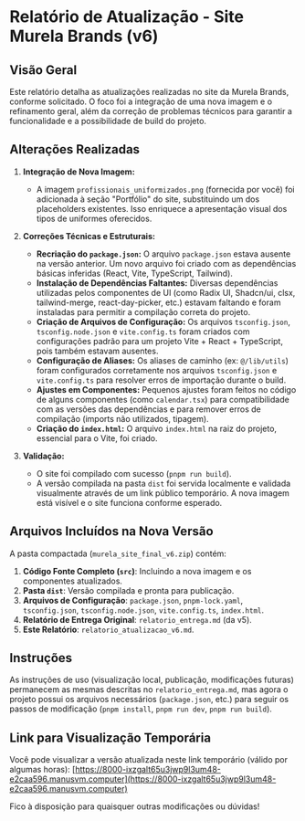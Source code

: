# Relatório de Atualização - Site Murela Brands (v6)

## Visão Geral
Este relatório detalha as atualizações realizadas no site da Murela Brands, conforme solicitado. O foco foi a integração de uma nova imagem e o refinamento geral, além da correção de problemas técnicos para garantir a funcionalidade e a possibilidade de build do projeto.

## Alterações Realizadas

1.  **Integração de Nova Imagem:**
    *   A imagem `profissionais_uniformizados.png` (fornecida por você) foi adicionada à seção "Portfólio" do site, substituindo um dos placeholders existentes. Isso enriquece a apresentação visual dos tipos de uniformes oferecidos.

2.  **Correções Técnicas e Estruturais:**
    *   **Recriação do `package.json`:** O arquivo `package.json` estava ausente na versão anterior. Um novo arquivo foi criado com as dependências básicas inferidas (React, Vite, TypeScript, Tailwind).
    *   **Instalação de Dependências Faltantes:** Diversas dependências utilizadas pelos componentes de UI (como Radix UI, Shadcn/ui, clsx, tailwind-merge, react-day-picker, etc.) estavam faltando e foram instaladas para permitir a compilação correta do projeto.
    *   **Criação de Arquivos de Configuração:** Os arquivos `tsconfig.json`, `tsconfig.node.json` e `vite.config.ts` foram criados com configurações padrão para um projeto Vite + React + TypeScript, pois também estavam ausentes.
    *   **Configuração de Aliases:** Os aliases de caminho (ex: `@/lib/utils`) foram configurados corretamente nos arquivos `tsconfig.json` e `vite.config.ts` para resolver erros de importação durante o build.
    *   **Ajustes em Componentes:** Pequenos ajustes foram feitos no código de alguns componentes (como `calendar.tsx`) para compatibilidade com as versões das dependências e para remover erros de compilação (imports não utilizados, tipagem).
    *   **Criação do `index.html`:** O arquivo `index.html` na raiz do projeto, essencial para o Vite, foi criado.

3.  **Validação:**
    *   O site foi compilado com sucesso (`pnpm run build`).
    *   A versão compilada na pasta `dist` foi servida localmente e validada visualmente através de um link público temporário. A nova imagem está visível e o site funciona conforme esperado.

## Arquivos Incluídos na Nova Versão
A pasta compactada (`murela_site_final_v6.zip`) contém:
1.  **Código Fonte Completo (`src`)**: Incluindo a nova imagem e os componentes atualizados.
2.  **Pasta `dist`**: Versão compilada e pronta para publicação.
3.  **Arquivos de Configuração**: `package.json`, `pnpm-lock.yaml`, `tsconfig.json`, `tsconfig.node.json`, `vite.config.ts`, `index.html`.
4.  **Relatório de Entrega Original**: `relatorio_entrega.md` (da v5).
5.  **Este Relatório**: `relatorio_atualizacao_v6.md`.

## Instruções
As instruções de uso (visualização local, publicação, modificações futuras) permanecem as mesmas descritas no `relatorio_entrega.md`, mas agora o projeto possui os arquivos necessários (`package.json`, etc.) para seguir os passos de modificação (`pnpm install`, `pnpm run dev`, `pnpm run build`).

## Link para Visualização Temporária
Você pode visualizar a versão atualizada neste link temporário (válido por algumas horas):
[https://8000-ixzgalt65u3jwp9l3um48-e2caa596.manusvm.computer](https://8000-ixzgalt65u3jwp9l3um48-e2caa596.manusvm.computer)

Fico à disposição para quaisquer outras modificações ou dúvidas!

